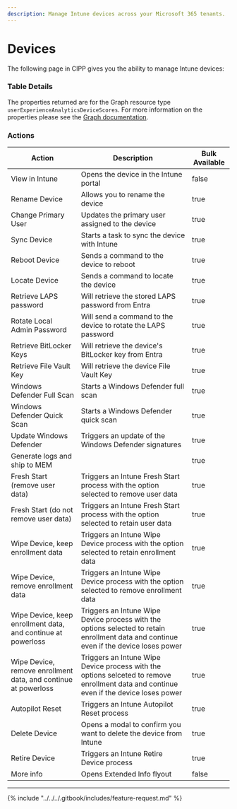 ```yaml
---
description: Manage Intune devices across your Microsoft 365 tenants.
---
```


# Devices

The following page in CIPP gives you the ability to manage Intune devices:

### Table Details <a href="#listdevices-details" id="listdevices-details"></a>

The properties returned are for the Graph resource type `userExperienceAnalyticsDeviceScores`. For more information on the properties please see the [Graph documentation](https://learn.microsoft.com/en-us/graph/api/resources/intune-devices-manageddevice?view=graph-rest-1.0#properties).

### Actions <a href="#listdevices-actions" id="listdevices-actions"></a>

<table><thead><tr><th>Action</th><th>Description</th><th data-type="checkbox">Bulk Available</th></tr></thead><tbody><tr><td>View in Intune</td><td>Opens the device in the Intune portal</td><td>false</td></tr><tr><td>Rename Device</td><td>Allows you to rename the device</td><td>true</td></tr><tr><td>Change Primary User</td><td>Updates the primary user assigned to the device</td><td>true</td></tr><tr><td>Sync Device</td><td>Starts a task to sync the device with Intune</td><td>true</td></tr><tr><td>Reboot Device</td><td>Sends a command to the device to reboot</td><td>true</td></tr><tr><td>Locate Device</td><td>Sends a command to locate the device</td><td>true</td></tr><tr><td>Retrieve LAPS password</td><td>Will retrieve the stored LAPS password from Entra</td><td>true</td></tr><tr><td>Rotate Local Admin Password</td><td>Will send a command to the device to rotate the LAPS password</td><td>true</td></tr><tr><td>Retrieve BitLocker Keys</td><td>Will retrieve the device's BitLocker key from Entra</td><td>true</td></tr><tr><td>Retrieve File Vault Key</td><td> Will retrieve the device File Vault Key</td><td>true</td></tr><tr><td>Windows Defender Full Scan</td><td>Starts a Windows Defender full scan</td><td>true</td></tr><tr><td>Windows Defender Quick Scan</td><td>Starts a Windows Defender quick scan</td><td>true</td></tr><tr><td>Update Windows Defender</td><td>Triggers an update of the Windows Defender signatures</td><td>true</td></tr><tr><td>Generate logs and ship to MEM</td><td></td><td>true</td></tr><tr><td>Fresh Start (remove user data)</td><td>Triggers an Intune Fresh Start process with the option selected to remove user data</td><td>true</td></tr><tr><td>Fresh Start (do not remove user data)</td><td>Triggers an Intune Fresh Start process with the option selected to retain user data</td><td>true</td></tr><tr><td>Wipe Device, keep enrollment data</td><td>Triggers an Intune Wipe Device process with the option selected to retain enrollment data</td><td>true</td></tr><tr><td>Wipe Device, remove enrollment data</td><td>Triggers an Intune Wipe Device process with the option selected to remove enrollment data</td><td>true</td></tr><tr><td>Wipe Device, keep enrollment data, and continue at powerloss</td><td>Triggers an Intune Wipe Device process with the options selected to retain enrollment data and continue even if the device loses power</td><td>true</td></tr><tr><td>Wipe Device, remove enrollment data, and continue at powerloss</td><td>Triggers an Intune Wipe Device process with the options selceted to remove enrollment data and continue even if the device loses power</td><td>true</td></tr><tr><td>Autopilot Reset</td><td>Triggers an Intune Autopilot Reset process</td><td>true</td></tr><tr><td>Delete Device</td><td>Opens a modal to confirm you want to delete the device from Intune</td><td>true</td></tr><tr><td>Retire Device</td><td>Triggers an Intune Retire Device process</td><td>true</td></tr><tr><td>More info</td><td>Opens Extended Info flyout</td><td>false</td></tr></tbody></table>

***

{% include "../../../.gitbook/includes/feature-request.md" %}
